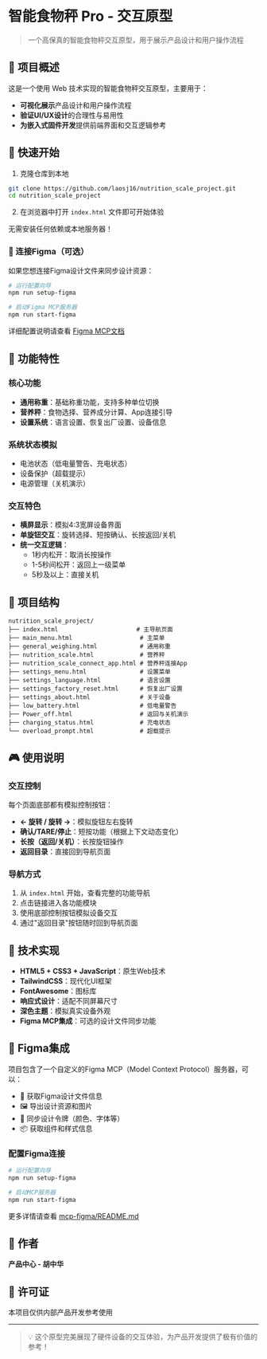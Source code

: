 # 智能食物秤 Pro - 交互原型

> 一个高保真的智能食物秤交互原型，用于展示产品设计和用户操作流程

## 📱 项目概述

这是一个使用 Web 技术实现的智能食物秤交互原型，主要用于：

- **可视化展示**产品设计和用户操作流程
- **验证UI/UX设计**的合理性与易用性  
- **为嵌入式固件开发**提供前端界面和交互逻辑参考

## 🚀 快速开始

1. 克隆仓库到本地
```bash
git clone https://github.com/laosj16/nutrition_scale_project.git
cd nutrition_scale_project
```

2. 在浏览器中打开 `index.html` 文件即可开始体验

无需安装任何依赖或本地服务器！

### 🎨 连接Figma（可选）

如果您想连接Figma设计文件来同步设计资源：

```bash
# 运行配置向导
npm run setup-figma

# 启动Figma MCP服务器
npm run start-figma
```

详细配置说明请查看 [Figma MCP文档](./mcp-figma/README.md)

## 🎯 功能特性

### 核心功能
- **通用称重**：基础称重功能，支持多种单位切换
- **营养秤**：食物选择、营养成分计算、App连接引导
- **设置系统**：语言设置、恢复出厂设置、设备信息

### 系统状态模拟
- 电池状态（低电量警告、充电状态）
- 设备保护（超载提示）
- 电源管理（关机演示）

### 交互特色
- **横屏显示**：模拟4:3宽屏设备界面
- **单旋钮交互**：旋转选择、短按确认、长按返回/关机
- **统一交互逻辑**：
  - 1秒内松开：取消长按操作
  - 1-5秒间松开：返回上一级菜单
  - 5秒及以上：直接关机

## 📁 项目结构

```
nutrition_scale_project/
├── index.html                      # 主导航页面
├── main_menu.html                   # 主菜单
├── general_weighing.html            # 通用称重
├── nutrition_scale.html             # 营养秤
├── nutrition_scale_connect_app.html # 营养秤连接App
├── settings_menu.html               # 设置菜单
├── settings_language.html           # 语言设置
├── settings_factory_reset.html      # 恢复出厂设置
├── settings_about.html              # 关于设备
├── low_battery.html                 # 低电量警告
├── Power_off.html                   # 返回与关机演示
├── charging_status.html             # 充电状态
└── overload_prompt.html             # 超载提示
```

## 🎮 使用说明

### 交互控制
每个页面底部都有模拟控制按钮：
- **← 旋转 / 旋转 →**：模拟旋钮左右旋转
- **确认/TARE/停止**：短按功能（根据上下文动态变化）
- **长按（返回/关机）**：长按旋钮操作
- **返回目录**：直接回到导航页面

### 导航方式
1. 从 `index.html` 开始，查看完整的功能导航
2. 点击链接进入各功能模块
3. 使用底部控制按钮模拟设备交互
4. 通过"返回目录"按钮随时回到导航页面

## 🎨 技术实现

- **HTML5 + CSS3 + JavaScript**：原生Web技术
- **TailwindCSS**：现代化UI框架
- **FontAwesome**：图标库
- **响应式设计**：适配不同屏幕尺寸
- **深色主题**：模拟真实设备外观
- **Figma MCP集成**：可选的设计文件同步功能

## 🔗 Figma集成

项目包含了一个自定义的Figma MCP（Model Context Protocol）服务器，可以：

- 📄 获取Figma设计文件信息
- 🖼️ 导出设计资源和图片
- 🎨 同步设计令牌（颜色、字体等）
- 📦 获取组件和样式信息

### 配置Figma连接

```bash
# 运行配置向导
npm run setup-figma

# 启动MCP服务器
npm run start-figma
```

更多详情请查看 [mcp-figma/README.md](./mcp-figma/README.md)

## 👤 作者

**产品中心 - 胡中华**

## 📄 许可证

本项目仅供内部产品开发参考使用

---

> 💡 这个原型完美展现了硬件设备的交互体验，为产品开发提供了极有价值的参考！
